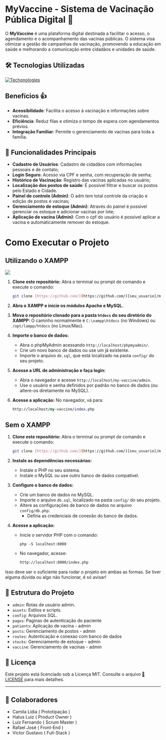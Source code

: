 # MyVaccine - Sistema de Vacinação Pública Digital 💉

O **MyVaccine** é uma plataforma digital destinada a facilitar o acesso, o agendamento e o acompanhamento das vacinas públicas. O sistema visa otimizar a gestão de campanhas de vacinação, promovendo a educação em saúde e melhorando a comunicação entre cidadãos e unidades de saúde.

<!--
<br><br>
![image](https://github.com/user-attachments/assets/745a28de-c486-42d9-893f-6f59a072f7e8)
<br><br>
 -->

## 🛠️ Tecnologias Utilizadas
[![Techonologies](https://skillicons.dev/icons?i=php,mysql,tailwindcss,js,html,css,figma,git,vscode)](https://skillicons.dev)

## Benefícios 👍
- **Acessibilidade**: Facilita o acesso à vacinação e informações sobre vacinas.
- **Eficiência**: Reduz filas e otimiza o tempo de espera com agendamentos prévios.
- **Integração Familiar**: Permite o gerenciamento de vacinas para toda a família.

## 🌟 Funcionalidades Principais

- **Cadastro de Usuários**: Cadastro de cidadãos com informações pessoais e de contato;
- **Login Seguro**: Acesso via CPF e senha, com recuperação de senha;
- **Histórico de Vacinação**: Registro das vacinas aplicadas no usuário;
- **Localização dos postos de saúde**: É possivel filtrar e buscar os postos pelo Estado e Cidade.
- **Painel de controle (Admin)**: O adm tem total controle da criação e edição de postos e vacinas;
- **Gerenciamento de estoque (Admin)**: Através do painel é possivel gerenciar os estoque e adicionar vacinas por lote;
- **Aplicação de vacina (Admin)**: Com o cpf do usuário é possivel aplicar a vacina e automaticamente remover do estoque.


# Como Executar o Projeto

## Utilizando o XAMPP
 <img src="https://img.shields.io/badge/Xampp-F37623?style=for-the-badge&logo=xampp&logoColor=white" />   

1.  **Clone este repositório:**
    Abra o terminal ou prompt de comando e execute o comando:
    ```bash
    git clone [https://github.com/](https://github.com/)[seu_usuario]/myvaccine.git
    ```

2.  **Abra o XAMPP e inicie os módulos Apache e MySQL.**

3.  **Mova o repositório clonado para a pasta `htdocs` do seu diretório do XAMPP:**
    O caminho normalmente é `C:\xampp\htdocs` (no Windows) ou `/opt/lampp/htdocs` (no Linux/Mac).

4.  **Importe o banco de dados:**
    * Abra o phpMyAdmin acessando `http://localhost/phpmyadmin/`.
    * Crie um novo banco de dados ou use um já existente.
    * Importe o arquivo `db.sql`, que está localizado na pasta `config/` do seu projeto.

5.  **Acesse a URL de administração e faça login:**
    * Abra o navegador e acesse `http://localhost/my-vaccine/admin`.
    * Use o usuário e senha definidos por padrão no banco de dados (ou altere-os diretamente no MySQL).

6.  **Acesse a aplicação:**
    No navegador, vá para:
    ```perl
    http://localhost/my-vaccine/index.php
    ```

## Sem o XAMPP

1.  **Clone este repositório:**
    Abra o terminal ou prompt de comando e execute o comando:
    ```bash
    git clone [https://github.com/](https://github.com/)[seu_usuario]/myvaccine.git
    ```

2.  **Instale as dependências necessárias:**
    * Instale o PHP no seu sistema.
    * Instale o MySQL ou use outro banco de dados compatível.

3.  **Configure o banco de dados:**
    * Crie um banco de dados no MySQL.
    * Importe o arquivo `db.sql`, localizado na pasta `config/` do seu projeto.
    * Altere as configurações de banco de dados no arquivo `config/db.php`:
        * Defina as credenciais de conexão do banco de dados.

4.  **Acesse a aplicação:**
    * Inicie o servidor PHP com o comando:
        ```nginx
        php -S localhost:8000
        ```
    * No navegador, acesse:
        ```bash
        http://localhost:8000/index.php
        ```

Isso deve ser o suficiente para rodar o projeto em ambas as formas. Se tiver alguma dúvida ou algo não funcionar, é só avisar!

## 📂 Estrutura do Projeto

- `admin`: Rotas de usuário admin.
- `assets`: Estilos e scripts.
- `config`: Arquivos SQL.
- `pages`: Paginas de autenticação do paciente
- `patients`: Aplicação de vacina - admin
- `posts`: Gerenciamento de postos - admin
- `routes`: Autenticação e conexao com banco de dados
- `stocks`: Gerenciamento de estoque - admin
- `vaccine`: Gerenciamento de vacinas - admin

## 📜 Licença

Este projeto está licenciado sob a Licença MIT. Consulte o arquivo [📜 LICENSE](LICENSE) para mais detalhes.

---

## 💼 Colaboradores

- Camila Lídia ( Prototipação )
- Hatus Luiz ( Product Owner )
- Luiz Fernando ( Scrum Master )
- Rafael José ( Front-End )
- Victor Gustavo ( Full-Stack )



<!--Desenvolvido por [Victor Gustavo](https://github.com/victorgustavodev).-->




